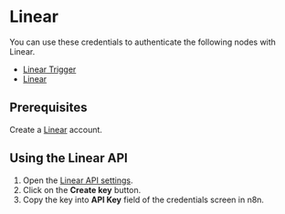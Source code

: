 # Linear

You can use these credentials to authenticate the following nodes with Linear.

* [Linear Trigger](/integrations/trigger-nodes/n8n-nodes-base.linearTrigger/)
* [Linear](/integrations/nodes/n8n-nodes-base.linear/)

## Prerequisites

Create a [Linear](https://linear.app/) account.

## Using the Linear API

1. Open the [Linear API settings](https://linear.app/settings/api).
2. Click on the **Create key** button.
3. Copy the key into **API Key** field of the credentials screen in n8n.
